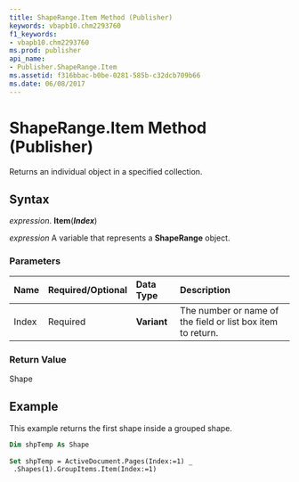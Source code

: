 ```yaml
---
title: ShapeRange.Item Method (Publisher)
keywords: vbapb10.chm2293760
f1_keywords:
- vbapb10.chm2293760
ms.prod: publisher
api_name:
- Publisher.ShapeRange.Item
ms.assetid: f316bbac-b0be-0281-585b-c32dcb709b66
ms.date: 06/08/2017
---
```



# ShapeRange.Item Method (Publisher)

Returns an individual object in a specified collection.


## Syntax

 _expression_. **Item**(**_Index_**)

 _expression_ A variable that represents a  **ShapeRange** object.


### Parameters



|**Name**|**Required/Optional**|**Data Type**|**Description**|
|:-----|:-----|:-----|:-----|
|Index|Required| **Variant**|The number or name of the field or list box item to return.|

### Return Value

Shape


## Example

This example returns the first shape inside a grouped shape.


```vb
Dim shpTemp As Shape 
 
Set shpTemp = ActiveDocument.Pages(Index:=1) _ 
 .Shapes(1).GroupItems.Item(Index:=1)
```


